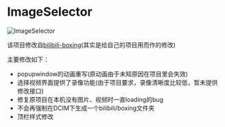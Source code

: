 # ImageSelector

![ImageSelector](http://shields.hust.cc/ImageSelector-0.2.3-blue.svg)

该项目修改自[bilibili-boxing](https://github.com/Bilibili/boxing)(其实是给自己的项目用而作的修改)

主要修改如下：

- popupwindow的动画重写(原动画由于未知原因在项目里会失效)
- 选择视频界面提供了录像功能(由于项目要求，录像清晰度比较低，暂未提供修改接口)
- 修复原项目在本机没有图片、视频时一直loading的bug
- 不会再强制在DCIM下生成一个bilibili/boxing文件夹
- 顶栏样式修改